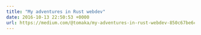 ```yaml
---
title: "My adventures in Rust webdev"
date: 2016-10-13 22:50:53 +0000
url: https://medium.com/@tomaka/my-adventures-in-rust-webdev-850c67be6c40
---
```

